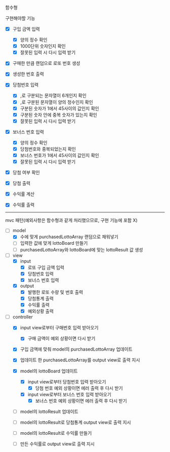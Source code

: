 함수형

구현해야할 기능
- [x] 구입 금액 입력
  - [x] 양의 정수 확인
  - [x] 1000단위 숫자인지 확인
  - [x] 잘못된 입력 시 다시 입력 받기

- [x] 구매한 만큼 랜덤으로 로또 번호 생성
- [x] 생성한 번호 출력

- [x] 당첨번호 입력
  - [x] ,로 구분되는 문자열이 6개인지 확인
  - [x] ,로 구분된 문자열이 양의 정수인지 확인
  - [x] 구분된 숫자가 1에서 45사이의 값인지 확인
  - [x] 구분된 숫자 안에 중복 숫자가 있는지 확인
  - [x] 잘못된 입력 시 다시 입력 받기
- [x] 보너스 번호 입력
  - [x] 양의 정수 확인
  - [x] 당첨번호와 중복되었는지 확인
  - [x] 보너스 번호가 1에서 45사이의 값인지 확인
  - [x] 잘못된 입력 시 다시 입력 받기

- [x] 당첨 여부 확인
- [x] 당첨 출력

- [x] 수익률 계산

- [x] 수익률 출력

---

mvc 패턴(예외사항은 함수형과 같게 처리했으므로, 구현 기능에 포함 X)

- [ ] model
  - [x] 수에 맞게 purchasedLottoArray 랜덤으로 채워넣기
  - [ ] 입력한 값에 맞게 lottoBoard 만들기
  - [ ] purchasedLottoArray와 lottoBoard에 맞는 lottoResult 값 생성 
- [ ] view
  - [x] input
    - [x] 로또 구입 금액 입력
    - [x] 당첨번호 입력
    - [x] 보너스 번호 입력
  - [x] output
    - [x] 발행한 로또 수량 및 번호 출력
    - [x] 당첨통계 출력
    - [x] 수익률 출력
    - [x] 예외상황 출력
- [ ] controller
  - [x] input view로부터 구매번호 입력 받아오기
    - [x] 구매 금액이 예외 상황이면 다시 받기
  - [x] 구입 금액에 맞춰 model의 purchasedLottoArray 업데이트
  - [x] 업데이트 한 purchasedLottoArray를 output view로 출력 지시
  
  - [x] model의 lottoBoard 업데이트
    - [x] input view로부터 당첨번호 입력 받아오기
      - [x] 당첨 번호 예외 상황이면 에러 출력 후 다시 받기
    - [x] input view로부터 보너스 번호 입력 받아오기
      - [x] 보너스 번호 예외 상황이면 에러 출력 후 다시 받기
  
  - [ ] model의 lottoResult 업데이트
  - [ ] model의 lottoResult로 당첨통계 output view로 출력 지시

  - [ ] model의 lottoResult로 수익률 만들기
  - [ ] 만든 수익률로 output view로 출력 지시